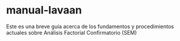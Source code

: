 # manual-lavaan
Este es una breve guía acerca de los fundamentos y procedimientos actuales sobre Análisis Factorial Confirmatorio (SEM)
